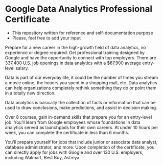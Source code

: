 # Google Data Analytics Professional Certificate

- This repository written for reference and self-documentation purpose
- Please, feel free to add your input

Prepare for a new career in the high-growth field of data analytics, no experience or degree required. Get professional training designed by Google and have the opportunity to connect with top employers. There are 337,400 U.S. job openings in data analytics with a $67,900 average entry-level salary.

Data is part of our everyday life, it could be the number of times you stream a movie online, the houers you spent in a shopping mall, etc. Data analytics can help organizations completely rethink something they do or
point them in a totally new direction.

Data analytics is basically the collection of facts or information that can be used to draw conclusions, make predictions, and assist in decision making. 

Over 8 courses, gain in-demand skills that prepare you for an entry-level job. You’ll learn from Google employees whose foundations in data analytics served as launchpads for their own careers. At under 10 hours per week, you can complete the certificate in less than 6 months.

You’ll prepare yourself for jobs that include junior or associate data analyst, database administrator, and more. Upon completion of the certificate, you can directly apply for jobs with Google and over 130 U.S. employers, including Walmart, Best Buy, Astreya.
